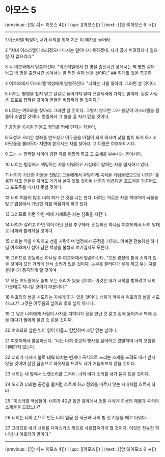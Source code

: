 # 아모스 5

(previous:: [[암 4|← 아모스 4]]) | (up:: [[아모스]]) | (next:: [[암 6|아모스 6 →]])

***




1 
이스라엘 백성아, 내가 너희를 위해 지은 이 애가를 들어라. 



2 
"처녀 이스라엘이 쓰러졌으니 다시는 일어나지 못하겠네. 자기 땅에 버려졌으니 일으킬 자 없으리라." 



3 
주 여호와께서 말씀하신다. "이스라엘에서 천 명을 출전시킨 성에서는 백 명만 살아 남고 백 명을 출전시킨 성에서는 열 명만 살아 남을 것이다." ## 회개할 것을 촉구함 



4 
여호와께서 이스라엘 백성에게 말씀하신다. "너희는 나를 찾아라. 그러면 살 것이다. 



5 
너희는 벧엘을 찾지 말고 길갈로 들어가지 말며 브엘세바에 가지도 말아라. 길갈 사람은 포로로 잡혀갈 것이며 벧엘은 비참하게 될 것이다." 



6 
너희는 여호와를 찾아라. 그러면 살 것이다. 그렇지 않으면 그가 불같이 이스라엘을 휩쓸어 소멸할 것이다. 벧엘에서 그 불을 끌 자가 없을 것이다. 



7 
공정을 쑥처럼 만들고 정의를 땅에 던지는 자들아, 



8 
묘성과 오리온 성좌를 만드셨고 어두움을 아침이 되게 하시며 낮을 밤이 되게 하시고 바닷물을 불러모아 지면에 쏟으시는 자를 찾아라. 그 이름은 여호와이시다. 



9 
그는 눈 깜짝할 사이에 강한 자를 패망케 하고 그 요새를 부수시는 분이시다. 



10 
너희는 법정에서 책망하는 자를 미워하고 사실대로 말하는 자를 멸시하고 있다. 



11 
너희가 가난한 자들을 짓밟고 그들에게서 부당하게 곡식을 거둬들였으므로 너희가 훌륭한 석조 건물을 지어도 거기서 살지 못할 것이며 너희가 아름다운 포도원을 가꾸어도 그 포도주를 마시지 못할 것이다. 



12 
너희 허물이 많고 너희 죄가 큰 것을 나는 안다. 너희는 의로운 자를 학대하며 뇌물을 받고 법정에서 가난한 자를 억울하게 하고 있다. 



13 
그러므로 이런 악한 때에 지혜로운 자는 침묵을 지킨다. 



14 
너희가 살려고 하면 악이 아닌 선을 추구하라. 전능하신 하나님 여호와께서 너희 말대로 너희와 함께하실 것이다. 



15 
너희는 악을 미워하고 선을 사랑하며 법정에서 공정을 기하라. 어쩌면 전능하신 하나님 여호와께서 살아 남은 백성을 불쌍히 여기실지도 모른다. 



16 
그러므로 전능하신 하나님 주 여호와께서 말씀하신다. "모든 광장에 통곡 소리가 있을 것이며 모든 거리에 탄식 소리가 있을 것이다. 농부를 불러다가 울게 하고 우는 자를 불러다가 통곡하게 할 것이며 



17 
모든 포도원에도 슬피 우는 소리가 있을 것이다. 이것은 내가 너희를 벌하려고 너희 가운데로 지나갈 것이기 때문이다." 



18 
여호와의 날을 사모하는 자에게 화가 있을 것이다. 너희가 어째서 여호와의 날을 사모하느냐? 그것은 어두움의 날이요 빛의 날이 아니다. 



19 
그 날은 너희에게 사람이 사자를 피하다가 곰을 만난 것 같고 집에 들어가서 벽에 손을 대다가 뱀에게 물린 것 같을 것이다. 



20 
여호와의 날은 빛이 없어 어둡고 캄캄하며 소망 없는 날이다. 



21 
여호와께서 말씀하신다. "나는 너희 종교적 행사를 싫어하고 경멸하며 너희 모임을 기뻐하지 않는다. 



22 
너희가 나에게 불로 태워 바치는 번제나 곡식으로 드리는 소제를 드려도 내가 받지 않을 것이며 살진 짐승으로 화목제를 드려도 내가 거들떠보지 않을 것이다. 



23 
너희는 내 앞에서 노랫소리를 그쳐라. 너희 비파 소리를 내가 듣지 않을 것이다. 



24 
오히려 너희는 공정을 물처럼 흐르게 하고 정의를 마르지 않는 시내처럼 흐르게 하라. 



25 
"이스라엘 백성들아, 너희가 40년 동안 광야에서 정말 나에게 희생의 제물과 곡식의 소제물을 드렸느냐? 



26 
너희는 너희 손으로 만든 너희 임금 신 식굿과 너희 별 신 기윤을 메고 다녔다. 



27 
그러므로 내가 너희를 다마스커스 밖으로 사로잡혀가게 할 것이다. 이것은 전능한 하나님 나 여호와의 말이다."

***

(previous:: [[암 4|← 아모스 4]]) | (up:: [[아모스]]) | (next:: [[암 6|아모스 6 →]])

